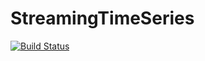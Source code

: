 # StreamingTimeSeries

[![Build Status](https://travis-ci.org/slundberg/StreamingTimeSeries.jl.svg?branch=master)](https://travis-ci.org/slundberg/StreamingTimeSeries.jl)
